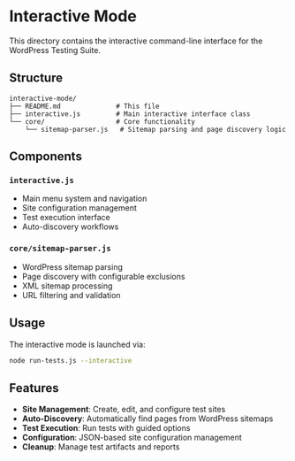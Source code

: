 # Interactive Mode

This directory contains the interactive command-line interface for the WordPress Testing Suite.

## Structure

```
interactive-mode/
├── README.md              # This file
├── interactive.js         # Main interactive interface class
└── core/                  # Core functionality
    └── sitemap-parser.js   # Sitemap parsing and page discovery logic
```

## Components

### `interactive.js`
- Main menu system and navigation
- Site configuration management
- Test execution interface
- Auto-discovery workflows

### `core/sitemap-parser.js`
- WordPress sitemap parsing
- Page discovery with configurable exclusions
- XML sitemap processing
- URL filtering and validation

## Usage

The interactive mode is launched via:
```bash
node run-tests.js --interactive
```

## Features

- **Site Management**: Create, edit, and configure test sites
- **Auto-Discovery**: Automatically find pages from WordPress sitemaps
- **Test Execution**: Run tests with guided options
- **Configuration**: JSON-based site configuration management
- **Cleanup**: Manage test artifacts and reports